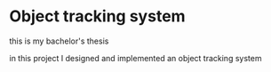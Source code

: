 # Object tracking system
 this is my bachelor's thesis

in this project I designed and implemented an object tracking system
